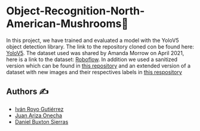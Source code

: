 # Object-Recognition-North-American-Mushrooms🍄
In this project, we have trained and evaluated a model with the YoloV5 object detection library. The link to the repository cloned con be found here: [YoloV5](https://github.com/ultralytics/yolov5.git). The dataset used was shared by Amanda Morrow on April 2021, here is a link to the dataset: [Roboflow](https://public.roboflow.com/object-detection/na-mushrooms). In addition we used a sanitized version which can be found in [this repository](https://github.com/ivanbisimbrero/NorthAmericanMushrooms.git) and an extended version of a dataset with new images and their respectives labels in [this respository](https://github.com/dbsDevelops/North-American-Mushrooms-Extended.git)

## Authors ✍️
- [Iván Royo Gutiérrez](https://github.com/ivanbisimbrero)
- [Juan Ariza Onecha](https://github.com/alu129156)
- [Daniel Buxton Sierras](https://github.com/dbsDevelops)
